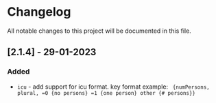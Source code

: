 # Changelog
All notable changes to this project will be documented in this file.

## [2.1.4] - 29-01-2023
### Added
- `icu` - add support for icu format. key format example: ` {numPersons, plural, =0 {no persons} =1 {one person} other {# persons}}`
